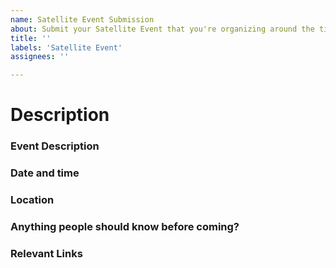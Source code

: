 ```yaml
---
name: Satellite Event Submission
about: Submit your Satellite Event that you're organizing around the time of Nostriga!
title: ''
labels: 'Satellite Event'
assignees: ''

---
```


# Description
### Event Description
### Date and time
### Location
### Anything people should know before coming?
### Relevant Links

